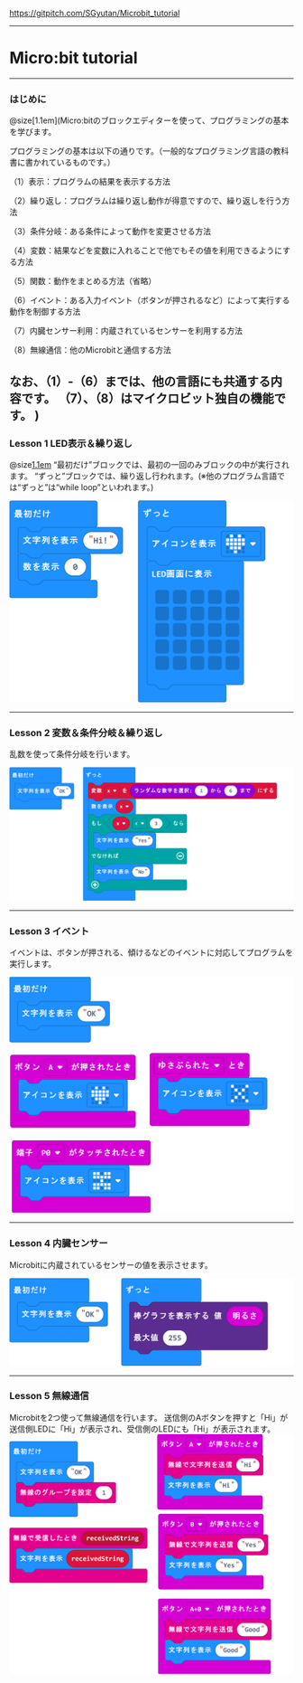 https://gitpitch.com/SGyutan/Microbit_tutorial

---
# Micro:bit tutorial

---
### はじめに

@size[1.1em](Micro:bitのブロックエディターを使って、プログラミングの基本を学びます。

プログラミングの基本は以下の通りです。（一般的なプログラミング言語の教科書に書かれているものです。）

（1）表示：プログラムの結果を表示する方法

（2）繰り返し：プログラムは繰り返し動作が得意ですので、繰り返しを行う方法

（3）条件分岐：ある条件によって動作を変更させる方法

（4）変数：結果などを変数に入れることで他でもその値を利用できるようにする方法

（5）関数：動作をまとめる方法（省略）

（6）イベント：ある入力イベント（ボタンが押されるなど）によって実行する動作を制御する方法

（7）内臓センサー利用：内蔵されているセンサーを利用する方法

（8）無線通信：他のMicrobitと通信する方法

なお、（1）-（6）までは、他の言語にも共通する内容です。
（7）、（8）はマイクロビット独自の機能です。
)
---

### Lesson 1  LED表示＆繰り返し

@size[1.1em](MicrobitのLEDを使って表示します。)
“最初だけ”ブロックでは、最初の一回のみブロックの中が実行されます。
“ずっと”ブロックでは、繰り返し行われます。(※他のプログラム言語では“ずっと”は“while loop”といわれます。)

![microbit_lesson1](./fig/microbit_lesson1.png)

---
### Lesson 2  変数＆条件分岐＆繰り返し

乱数を使って条件分岐を行います。

![microbit_lesson2](./fig/microbit_lesson2.png)

---
### Lesson 3  イベント

イベントは、ボタンが押される、傾けるなどのイベントに対応してプログラムを実行します。

![microbit_lesson3](./fig/microbit_lesson3.png)

---
### Lesson 4 内臓センサー

Microbitに内蔵されているセンサーの値を表示させます。

![microbit_lesson4](./fig/microbit_lesson4.png)

---
### Lesson 5  無線通信

Microbitを2つ使って無線通信を行います。
送信側のAボタンを押すと「Hi」が送信側LEDに「Hi」が表示され、受信側のLEDにも「Hi」が表示されます。
![microbit_lesson5](./fig/microbit_lesson5.png)

